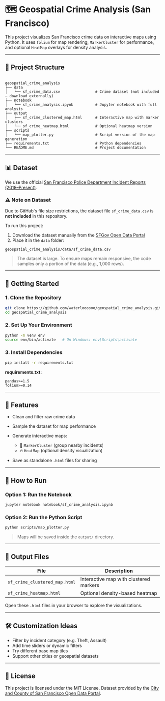 # 🗺️ Geospatial Crime Analysis (San Francisco)

This project visualizes San Francisco crime data on interactive maps using Python. It uses `folium` for map rendering, `MarkerCluster` for performance, and optional `HeatMap` overlays for density analysis.

---

## 📁 Project Structure

```

geospatial_crime_analysis
├── data
│   └── sf_crime_data.csv                # Crime dataset (not included — download externally)
├── notebook
│   └── sf_crime_analysis.ipynb          # Jupyter notebook with full analysis
├── output
│   ├── sf_crime_clustered_map.html      # Interactive map with marker clusters
│   └── sf_crime_heatmap.html            # Optional heatmap version
├── scripts
│   └── map_plotter.py                   # Script version of the map generation
├── requirements.txt                     # Python dependencies
└── README.md                            # Project documentation

```

---

## 📊 Dataset

We use the official [San Francisco Police Department Incident Reports (2018–Present)](https://data.sfgov.org/Public-Safety/Police-Department-Incident-Reports-2018-to-Present/wg3w-h783).

### ⚠️ Note on Dataset

Due to GitHub's file size restrictions, the dataset file `sf_crime_data.csv` is **not included** in this repository.

To run this project:

1. Download the dataset manually from the [SFGov Open Data Portal](https://data.sfgov.org/Public-Safety/Police-Department-Incident-Reports-2018-to-Present/wg3w-h783)
2. Place it in the `data` folder:

```
geospatial_crime_analysis/data/sf_crime_data.csv
````

> The dataset is large. To ensure maps remain responsive, the code samples only a portion of the data (e.g., 1,000 rows).

---

## 🚀 Getting Started

### 1. Clone the Repository

```bash
git clone https://github.com/waterloooooo/geospatial_crime_analysis.git
cd geospatial_crime_analysis
````

### 2. Set Up Your Environment

```bash
python -m venv env
source env/bin/activate   # On Windows: env\Scripts\activate
```

### 3. Install Dependencies

```bash
pip install -r requirements.txt
```

**requirements.txt:**

```
pandas>=1.5
folium>=0.14
```

---

## 📌 Features

* Clean and filter raw crime data
* Sample the dataset for map performance
* Generate interactive maps:

  * 📍 `MarkerCluster` (group nearby incidents)
  * 🔥 `HeatMap` (optional density visualization)
* Save as standalone `.html` files for sharing

---

## 🧪 How to Run

### Option 1: Run the Notebook

```bash
jupyter notebook notebook/sf_crime_analysis.ipynb
```

### Option 2: Run the Python Script

```bash
python scripts/map_plotter.py
```

> Maps will be saved inside the `output/` directory.

---

## 📂 Output Files

| File                          | Description                            |
| ----------------------------- | -------------------------------------- |
| `sf_crime_clustered_map.html` | Interactive map with clustered markers |
| `sf_crime_heatmap.html`       | Optional density-based heatmap         |

Open these `.html` files in your browser to explore the visualizations.

---

## 🛠️ Customization Ideas

* Filter by incident category (e.g. Theft, Assault)
* Add time sliders or dynamic filters
* Try different base map tiles
* Support other cities or geospatial datasets

---

## 📄 License

This project is licensed under the MIT License.
Dataset provided by the [City and County of San Francisco Open Data Portal](https://data.sfgov.org/).
